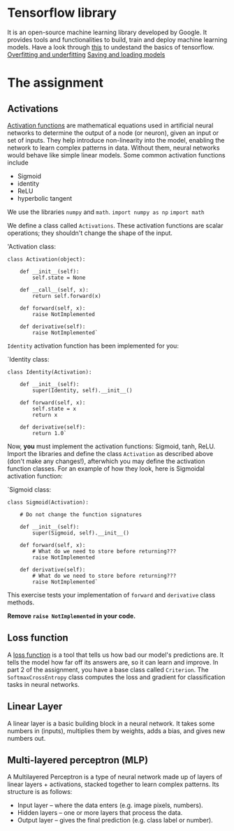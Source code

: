 # Tensorflow library
It is an open-source machine learning library developed by Google. It provides tools and functionalities to build, train and deploy machine learning models.
Have a look through [this](https://www.tensorflow.org/tutorials/quickstart/beginner) to undestand the basics of tensorflow. 
[Overfitting and underfitting](https://www.tensorflow.org/tutorials/keras/overfit_and_underfit)
[Saving and loading models](https://www.tensorflow.org/tutorials/keras/save_and_load)
# The assignment
## Activations
[Activation functions](https://www.geeksforgeeks.org/types-of-activation-function-in-ann/) are mathematical equations used in artificial neural networks to determine the output of a node (or neuron), given an input or set of inputs. They help introduce non-linearity into the model, enabling the network to learn complex patterns in data.
Without them, neural networks would behave like simple linear models.
Some common activation functions include 
* Sigmoid
* identity
* ReLU
* hyperbolic tangent

We use the libraries `numpy` and `math`.
`import numpy as np`
`import math`

We define a class called `Activations`. These activation functions are scalar operations; they shouldn't change the shape of the input.

'Activation class:

    class Activation(object):

        def __init__(self):
            self.state = None
            
        def __call__(self, x):
            return self.forward(x)
            
        def forward(self, x):
            raise NotImplemented
            
        def derivative(self):
            raise NotImplemented`

`Identity` activation function has been implemented for you:

`Identity class:

    class Identity(Activation):

        def __init__(self):
            super(Identity, self).__init__()
            
        def forward(self, x):
            self.state = x
            return x
            
        def derivative(self):
            return 1.0`

Now, **you** must implement the activation functions: Sigmoid, tanh, ReLU.
Import the libraries and define the class `Activation` as described above (don't make any changes!), afterwhich you may define the activation function classes.
For an example of how they look, here is Sigmoidal activation function:

`Sigmoid class:

    class Sigmoid(Activation):

        # Do not change the function signatures 
        
        def __init__(self):
            super(Sigmoid, self).__init__()
            
        def forward(self, x):
            # What do we need to store before returning???
            raise NotImplemented
            
        def derivative(self):
            # What do we need to store before returning??? 
            raise NotImplemented`

This exercise tests your implementation of `forward` and `derivative` class methods. 

**Remove `raise NotImplemented` in your code.**

## Loss function
A [loss function](https://www.geeksforgeeks.org/loss-functions-in-deep-learning/) is a tool that tells us how bad our model's predictions are. It tells the model how far off its answers are, so it can learn and improve. In part 2 of the assignment, you have a base class called `Criterion`. The `SoftmaxCrossEntropy` class computes the loss and gradient for classification tasks in neural networks.

## Linear Layer
A linear layer is a basic building block in a neural network. It takes some numbers in (inputs), multiplies them by weights, adds a bias, and gives new numbers out.

## Multi-layered perceptron (MLP)
A Multilayered Perceptron is a type of neural network made up of layers of linear layers + activations, stacked together to learn complex patterns. Its structure is as follows:
* Input layer – where the data enters (e.g. image pixels, numbers).
* Hidden layers – one or more layers that process the data.
* Output layer – gives the final prediction (e.g. class label or number).
